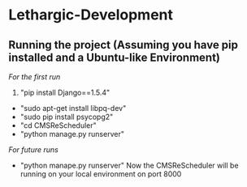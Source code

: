 Lethargic-Development
=====================
## Running the project (Assuming you have pip installed and a Ubuntu-like Environment)
_For the first run_

1. "pip install Django==1.5.4"
- "sudo apt-get install libpq-dev"
- "sudo pip install psycopg2"
- "cd CMSReScheduler"
- "python manage.py runserver"

_For future runs_
- "python manape.py runserver"
Now the CMSReScheduler will be running on your local environment on port 8000
